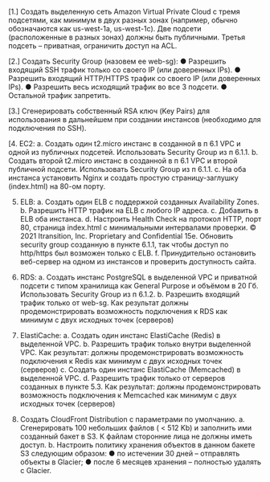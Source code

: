 [1.] Создать выделенную сеть Amazon Virtual Private Cloud с тремя подсетями, как
минимум в двух разных зонах (например, обычно обозначаются как us-west-1a,
us-west-1c). Две подсети (расположенные в разных зонах) должны быть
публичными. Третья подсеть – приватная, ограничить доступ на ACL.

[2.] Создать Security Group (назовем ее web-sg):
● Разрешить входящий SSH трафик только со своего IP (или доверенных IPs).
● Разрешить входящий HTTP/HTTPS трафик со своего IP (или доверенных IPs).
● Разрешить весь исходящий трафик во все 3 подсети.
● Остальной трафик запретить.

[3.] Сгенерировать собственный RSA ключ (Key Pairs) для использования в дальнейшем
при создании инстансов (необходимо для подключения по SSH).

[4. EC2:
a. Создать один t2.micro инстанс в созданной в п 6.1 VPC и одной из публичных
подсетей. Использовать Security Group из п 6.1.1.
b. Создать второй t2.micro инстанс в созданной в п 6.1 VPC и второй
публичной подсети. Использовать Security Group из п 6.1.1.
c. На оба инстанса установить Nginx и создать простую страницу-заглушку
(index.html) на 80-ом порту.

5. ELB:
a. Создать один ELB с поддержкой созданных Availability Zones.
b. Разрешить HTTP трафик на ELB с любого IP адреса.
c. Добавить в ELB оба инстанса.
d. Настроить Health Check на протокол HTTP, порт 80, страница index.html с
минимальными интервалами проверки.
© 2021 Itransition, Inc. Proprietary and Confidential
15e. Обновить security group созданную в пункте 6.1.1, так чтобы доступ по
http/https был возможен только с ELB.
f. Принудительно остановить веб-сервер на одном из инстансов и проверить
доступность сайта.

6. RDS:
a. Создать инстанс PostgreSQL в выделенной VPС и приватной подсети с типом
хранилища как General Purpose и объёмом в 20 Гб. Использовать Security
Group из п 6.1.2.
b. Разрешить входящий трафик только от web-sg. Как результат должны
продемонстрировать возможность подключения к RDS как минимум с двух
иcходных точек (серверов)

7. ElastiCache:
a. Создать один инстанс ElastiCache (Redis) в выделенной VPC.
b. Разрешить трафик только внутри выделенной VPC. Как результат: должны
продемонстрировать возможность подключения к Redis как минимум с двух
иcходных точек (серверов)
c. Создать один инстанс ElastiCache (Memcached) в выделенной VPC.
d. Разрешить трафик только от серверов созданных в пункте 5.3. Как
результат: должны продемонстрировать возможность подключения к
Memcached как минимум с двух иcходных точек (серверов)

8. Создать CloudFront Distribution с параметрами по умолчанию.
a. Сгенерировать 100 небольших файлов ( < 512 Kb) и заполнить ими
созданный бакет в S3. К файлам сторонние лица не должны иметь доступ.
b. Настроить политику хранения объектов в данном бакете S3 следующим
образом:
● по истечении 30 дней – отправлять объекты в Glacier;
● после 6 месяцев хранения – полностью удалять с Glacier.